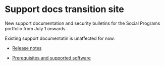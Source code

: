 # Support docs transition site

New support documentation and security bulletins for the Social Programs portfolio from July 1 onwards.

Existing support documentatin is unaffected for now.

* [Release notes](release-notes/release-notes.md)

* [Prerequisites and supported software](prerequisites/prerequisites.md)
